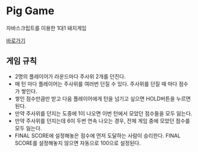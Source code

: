 # Pig Game

자바스크립트를 이용한 1대1 돼지게임

[바로가기](https://5d5ng.github.io/Pig_Game/pig_game/index.html)


## 게임 규칙

- 2명의 플레이어가 라운드마다 주사위 2개를 던진다.
- 매 턴 마다 플레이어는 주사위를 여러번 던질 수 있다. 주사위를 던질 때 마다 점수가 쌓인다.
- 쌓인 점수만큼만 받고 다음 플레이어에게 턴을 넘기고 싶으면  HOLD버튼을 누르면 된다.
- 만약 주사위를 던지는 도중에 1이 나오면 이번 턴에서 모았던 점수들을 모두 잃는다.
- 만약 주사위를 던지는데 6이 두번 연속 나오는 경우, 전체 게임 중에 모았던 점수를 모두 잃는다.
- FINAL SCORE에 설정해놓은 점수에 먼저 도달하는 사람이 승리한다. FINAL SCORE를 설정해놓지 않으면 자동으로 100으로 설정된다.
